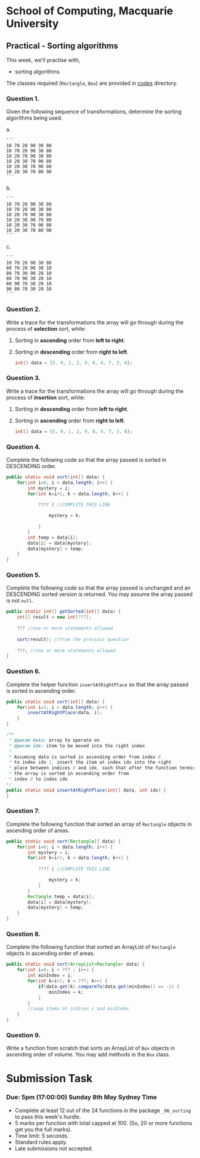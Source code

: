 # School of Computing, Macquarie University

## Practical - Sorting algorithms


This week, we'll practise with,

- sorting algorithms

The classes required (`Rectangle`, `Box`) are provided in [codes](./codes) directory.


### Question 1.

Given the following sequence of transformations, determine the sorting algorithms being used.

a. 
	
	```
	10 70 20 90 30 80
	10 70 20 90 30 80 
	10 20 70 90 30 80 
	10 20 30 70 90 80
	10 20 30 70 90 80
	10 20 30 70 80 90
	```

b.

	```
	10 70 20 90 30 80
	10 70 20 90 30 80
	10 20 70 90 30 80
	10 20 30 90 70 80
	10 20 30 70 90 80
	10 20 30 70 80 90
	```

c.

	```
	10 70 20 90 30 80
	80 70 20 90 30 10
	80 70 30 90 20 10
	80 70 90 30 20 10
	80 90 70 30 20 10
	90 80 70 30 20 10
	```

### Question 2.

Write a trace for the transformations the array will go through during the process of **selection** sort, while:

1. Sorting in **ascending** order from **left to right**.
2. Sorting in **descending** order from **right to left**.

	```java
	int[] data = {5, 0, 1, 2, 9, 8, 4, 7, 3, 6};
	```

### Question 3.

Write a trace for the transformations the array will go through during the process of **insertion** sort, while:

1. Sorting in **descending** order from **left to right**.
2. Sorting in **ascending** order from **right to left**.

	```java
	int[] data = {5, 0, 1, 2, 9, 8, 4, 7, 3, 6};
	```
	
### Question 4.

Complete the following code so that the array passed is sorted in DESCENDING order.

```java
public static void sort(int[] data) {
	for(int i=0; i < data.length; i++) {
		int mystery = i;
		for(int k=i+1; k < data.length; k++) {
		
			???? { //COMPLETE THIS LINE

				mystery = k;

			}
		}
		int temp = data[i];
		data[i] = data[mystery];
		data[mystery] = temp;
	}
}
```

### Question 5.

Complete the following code so that the array passed is unchanged and an DESCENDING sorted version is returned. You may assume the array passed is not `null`.

```java
public static int[] getSorted(int[] data) {
	int[] result = new int[???];
	
	??? //one or more statements allowed
	
	sort(result); //from the previous question
	
	???; //one or more statements allowed
}
```

### Question 6.

Complete the helper function `insertAtRightPlace` so that the array passed is sorted in ascending order.

```java
public static void sort(int[] data) {
	for(int i=1; i < data.length; i++) {
		insertAtRightPlace(data, i);
	}
}

/**
 * @param data: array to operate on
 * @param idx: item to be moved into the right index
 * 
 * Assuming data is sorted in ascending order from index 0 
 * to index idx-1, insert the item at index idx into the right
 * place between indices 0 and idx, such that after the function terminates, 
 * the array is sorted in ascending order from 
 * index 0 to index idx
*/
public static void insertAtRightPlace(int[] data, int idx) {
}
```

### Question 7.

Complete the following function that sorted an array of `Rectangle` objects in ascending order of areas.


```java
public static void sort(Rectangle[] data) {
	for(int i=0; i < data.length; i++) {
		int mystery = i;
		for(int k=i+1; k < data.length; k++) {
		
			???? { //COMPLETE THIS LINE

				mystery = k;
			}
		}
		Rectangle temp = data[i];
		data[i] = data[mystery];
		data[mystery] = temp;
	}
}
```

### Question 8.

Complete the following function that sorted an ArrayList of `Rectangle` objects in ascending order of areas.


```java
public static void sort(ArrayList<Rectangle> data) {
	for(int i=0; i < ??? ; i++) {
		int minIndex = i;
		for(int k=i+1; k < ???; k++) {
			if(data.get(k).compareTo(data.get(minIndex)) == -1) {
				minIndex = k;
			}
		}
		//swap items at indices i and minIndex
	}
}
```

### Question 9.

Write a function from scratch that sorts an ArrayList of `Box` objects in ascending order of volume. You may add methods in the `Box` class.

# Submission Task

### Due: 5pm (17:00:00) Sunday 8th May Sydney Time

- Complete at least 12 out of the 24 functions in the package `_06_sorting` to pass this week's hurdle.
- 5 marks per function with total capped at 100. (So, 20 or more functions get you the full marks).
- Time limit: 5 seconds.
- Standard rules apply.
- Late submissions not accepted.
